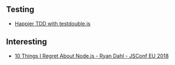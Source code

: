 ## Testing

- [Happier TDD with testdouble.js](https://vimeo.com/169413322)

## Interesting

- [10 Things I Regret About Node.js - Ryan Dahl - JSConf EU 2018](https://www.youtube.com/watch?v=M3BM9TB-8yA)
